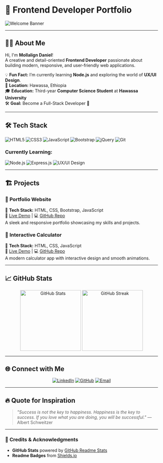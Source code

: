 # 🌟 **Frontend Developer Portfolio**  

![Welcome Banner](https://media.giphy.com/media/Ll22OhMLAlVDb8UQWe/giphy.gif)  
<!-- Replace with your custom banner -->

---

## 👨‍💻 **About Me**

Hi, I'm **Mollalign Daniel**!  
A creative and detail-oriented **Frontend Developer** passionate about building modern, responsive, and user-friendly web applications.

💡 **Fun Fact:** I’m currently learning **Node.js** and exploring the world of **UX/UI Design**.  
📍 **Location:** Hawassa, Ethiopia  
🎓 **Education:** Third-year **Computer Science Student** at **Hawassa University**  
🛠️ **Goal:** Become a Full-Stack Developer 🚀  

---

## 🛠️ **Tech Stack**

![HTML5](https://img.shields.io/badge/HTML5-%23E34F26.svg?style=for-the-badge&logo=html5&logoColor=white)
![CSS3](https://img.shields.io/badge/CSS3-%231572B6.svg?style=for-the-badge&logo=css3&logoColor=white)
![JavaScript](https://img.shields.io/badge/JavaScript-%23F7DF1E.svg?style=for-the-badge&logo=javascript&logoColor=black)
![Bootstrap](https://img.shields.io/badge/Bootstrap-%23563D7C.svg?style=for-the-badge&logo=bootstrap&logoColor=white)
![jQuery](https://img.shields.io/badge/jQuery-%230769AD.svg?style=for-the-badge&logo=jquery&logoColor=white)
![Git](https://img.shields.io/badge/Git-%23F05033.svg?style=for-the-badge&logo=git&logoColor=white)

### Currently Learning:
![Node.js](https://img.shields.io/badge/Node.js-%23339933.svg?style=for-the-badge&logo=nodedotjs&logoColor=white)
![Express.js](https://img.shields.io/badge/Express.js-%23000000.svg?style=for-the-badge&logo=express&logoColor=white)
![UX/UI Design](https://img.shields.io/badge/UX%2FUI-Design-%23FF6F61.svg?style=for-the-badge&logo=figma&logoColor=white)

---

## 🏗️ **Projects**

### 🎨 **Portfolio Website**  
🚀 **Tech Stack:** HTML, CSS, Bootstrap, JavaScript  
🔗 [Live Demo](#) | 💻 [GitHub Repo](#)  
A sleek and responsive portfolio showcasing my skills and projects.

### 🧮 **Interactive Calculator**  
🚀 **Tech Stack:** HTML, CSS, JavaScript  
🔗 [Live Demo](#) | 💻 [GitHub Repo](#)  
A modern calculator app with interactive design and smooth animations.

---

## 📈 **GitHub Stats**

<p align="center">
  <img src="https://github-readme-stats.vercel.app/api?username=your-github-username&show_icons=true&theme=radical" alt="GitHub Stats" height="200px" />
  <img src="https://github-readme-streak-stats.herokuapp.com/?user=your-github-username&theme=radical" alt="GitHub Streak" height="200px" />
</p>

---

## 🌐 **Connect with Me**

<p align="center">
  <a href="https://linkedin.com/in/your-profile" target="_blank"><img src="https://img.shields.io/badge/LinkedIn-blue?style=for-the-badge&logo=linkedin" alt="LinkedIn"></a>
  <a href="https://github.com/your-github-username" target="_blank"><img src="https://img.shields.io/badge/GitHub-black?style=for-the-badge&logo=github" alt="GitHub"></a>
  <a href="mailto:your-email@example.com"><img src="https://img.shields.io/badge/Email-red?style=for-the-badge&logo=gmail&logoColor=white" alt="Email"></a>
</p>

---

## 🔥 **Quote for Inspiration**

> _"Success is not the key to happiness. Happiness is the key to success. If you love what you are doing, you will be successful."_ — Albert Schweitzer  

---

### 📝 **Credits & Acknowledgments**
- **GitHub Stats** powered by [GitHub Readme Stats](https://github.com/anuraghazra/github-readme-stats)
- **Readme Badges** from [Shields.io](https://shields.io)
